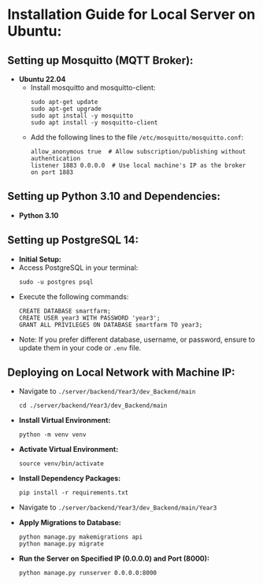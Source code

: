 # Installation Guide for Local Server on Ubuntu:

## Setting up Mosquitto (MQTT Broker):
- **Ubuntu 22.04**
  - Install mosquitto and mosquitto-client:
    ```
    sudo apt-get update
    sudo apt-get upgrade
    sudo apt install -y mosquitto 
    sudo apt install -y mosquitto-client
    ```
  - Add  the following lines to the file `/etc/mosquitto/mosquitto.conf`:
    ```
    allow_anonymous true  # Allow subscription/publishing without authentication
    listener 1883 0.0.0.0  # Use local machine's IP as the broker on port 1883
    ```

## Setting up Python 3.10 and Dependencies:
- **Python 3.10**

## Setting up PostgreSQL 14:
- **Initial Setup:**
- Access PostgreSQL in your terminal:
  ```
  sudo -u postgres psql
  ```
- Execute the following commands:
  ```
  CREATE DATABASE smartfarm;
  CREATE USER year3 WITH PASSWORD 'year3';
  GRANT ALL PRIVILEGES ON DATABASE smartfarm TO year3;
  ```
- Note: If you prefer different database, username, or password, ensure to update them in your code or `.env` file.

## Deploying on Local Network with Machine IP:
- Navigate to `./server/backend/Year3/dev_Backend/main`
  ```
  cd ./server/backend/Year3/dev_Backend/main
  ```
- **Install Virtual Environment:**
  ```
  python -m venv venv
  ```
- **Activate Virtual Environment:**
  ```
  source venv/bin/activate
  ```
- **Install Dependency Packages:**
  ```
  pip install -r requirements.txt
  ```




- Navigate to `./server/backend/Year3/dev_Backend/main/Year3`
- **Apply Migrations to Database:**
  ```
  python manage.py makemigrations api
  python manage.py migrate
  ```
- **Run the Server on Specified IP (0.0.0.0) and Port (8000):**
  ```
  python manage.py runserver 0.0.0.0:8000
  ```

